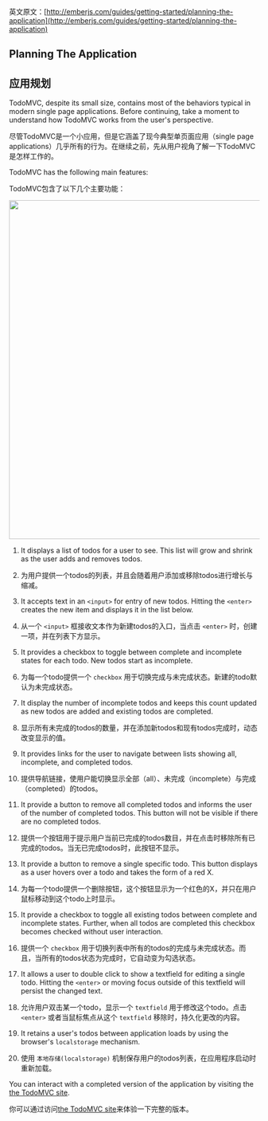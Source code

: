 英文原文：[http://emberjs.com/guides/getting-started/planning-the-application](http://emberjs.com/guides/getting-started/planning-the-application)

## Planning The Application

## 应用规划

TodoMVC, despite its small size, contains most of the behaviors typical in modern single page applications. Before continuing, take a moment to understand how TodoMVC works from the user's perspective.

尽管TodoMVC是一个小应用，但是它涵盖了现今典型单页面应用（single page applications）几乎所有的行为。在继续之前，先从用户视角了解一下TodoMVC是怎样工作的。

TodoMVC has the following main features:

TodoMVC包含了以下几个主要功能：

<img src="/guides/getting-started/images/todo-mvc.png" width="680">

  1. It displays a list of todos for a user to see. This list will grow and shrink as the user adds and removes todos.

  1. 为用户提供一个todos的列表，并且会随着用户添加或移除todos进行增长与缩减。

  1. It accepts text in an `<input>` for entry of new todos. Hitting the `<enter>` creates the new item and displays it in the list below.

  1. 从一个 `<input>` 框接收文本作为新建todos的入口，当点击 `<enter>` 时，创建一项，并在列表下方显示。

  1. It provides a checkbox to toggle between complete and incomplete states for each todo. New todos start as incomplete.

  1. 为每一个todo提供一个 `checkbox` 用于切换完成与未完成状态。新建的todo默认为未完成状态。

  1. It display the number of incomplete todos and keeps this count updated as new todos are added and existing todos are completed.

  1. 显示所有未完成的todos的数量，并在添加新todos和现有todos完成时，动态改变显示的值。

  1. It provides links for the user to navigate between lists showing all, incomplete, and completed todos.

  1. 提供导航链接，使用户能切换显示全部（all）、未完成（incomplete）与完成（completed）的todos。

  1. It provide a button to remove all completed todos and informs the user of the number of completed todos. This button will not be visible if there are no completed todos.

  1. 提供一个按钮用于提示用户当前已完成的todos数目，并在点击时移除所有已完成的todos。当无已完成todos时，此按钮不显示。

  1. It provide a button to remove a single specific todo. This button displays as a user hovers over a todo and takes the form of a red X.

  1. 为每一个todo提供一个删除按钮，这个按钮显示为一个红色的X，并只在用户鼠标移动到这个todo上时显示。

  1. It provide a checkbox to toggle all existing todos between complete and incomplete states. Further, when all todos are completed this checkbox becomes checked without user interaction.

  1. 提供一个 `checkbox` 用于切换列表中所有的todos的完成与未完成状态。而且，当所有的todos状态为完成时，它自动变为勾选状态。

  1. It allows a user to double click to show a textfield for editing a single todo. Hitting the `<enter>` or moving focus outside of this textfield will persist the changed text.

  1. 允许用户双击某一个todo，显示一个 `textfield` 用于修改这个todo。点击 `<enter>` 或者当鼠标焦点从这个 `textfield` 移除时，持久化更改的内容。

  1. It retains a user's todos between application loads by using the browser's `localstorage` mechanism.

  1. 使用 `本地存储(localstorage)` 机制保存用户的todos列表，在应用程序启动时重新加载。

You can interact with a completed version of the application by visiting the [the TodoMVC site](http://addyosmani.github.com/todomvc/).

你可以通过访问[the TodoMVC site](http://addyosmani.github.com/todomvc/)来体验一下完整的版本。
